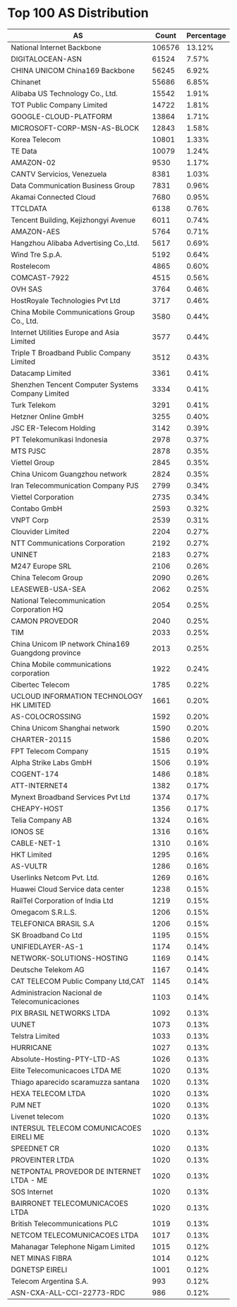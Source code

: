 # Top 100 AS Distribution
| AS | Count | Percentage |
|----|----|----|
| National Internet Backbone | 106576 | 13.12% |
| DIGITALOCEAN-ASN | 61524 | 7.57% |
| CHINA UNICOM China169 Backbone | 56245 | 6.92% |
| Chinanet | 55686 | 6.85% |
| Alibaba US Technology Co., Ltd. | 15542 | 1.91% |
| TOT Public Company Limited | 14722 | 1.81% |
| GOOGLE-CLOUD-PLATFORM | 13864 | 1.71% |
| MICROSOFT-CORP-MSN-AS-BLOCK | 12843 | 1.58% |
| Korea Telecom | 10801 | 1.33% |
| TE Data | 10079 | 1.24% |
| AMAZON-02 | 9530 | 1.17% |
| CANTV Servicios, Venezuela | 8381 | 1.03% |
| Data Communication Business Group | 7831 | 0.96% |
| Akamai Connected Cloud | 7680 | 0.95% |
| TTCLDATA | 6138 | 0.76% |
| Tencent Building, Kejizhongyi Avenue | 6011 | 0.74% |
| AMAZON-AES | 5764 | 0.71% |
| Hangzhou Alibaba Advertising Co.,Ltd. | 5617 | 0.69% |
| Wind Tre S.p.A. | 5192 | 0.64% |
| Rostelecom | 4865 | 0.60% |
| COMCAST-7922 | 4515 | 0.56% |
| OVH SAS | 3764 | 0.46% |
| HostRoyale Technologies Pvt Ltd | 3717 | 0.46% |
| China Mobile Communications Group Co., Ltd. | 3580 | 0.44% |
| Internet Utilities Europe and Asia Limited | 3577 | 0.44% |
| Triple T Broadband Public Company Limited | 3512 | 0.43% |
| Datacamp Limited | 3361 | 0.41% |
| Shenzhen Tencent Computer Systems Company Limited | 3334 | 0.41% |
| Turk Telekom | 3291 | 0.41% |
| Hetzner Online GmbH | 3255 | 0.40% |
| JSC ER-Telecom Holding | 3142 | 0.39% |
| PT Telekomunikasi Indonesia | 2978 | 0.37% |
| MTS PJSC | 2878 | 0.35% |
| Viettel Group | 2845 | 0.35% |
| China Unicom Guangzhou network | 2824 | 0.35% |
| Iran Telecommunication Company PJS | 2799 | 0.34% |
| Viettel Corporation | 2735 | 0.34% |
| Contabo GmbH | 2593 | 0.32% |
| VNPT Corp | 2539 | 0.31% |
| Clouvider Limited | 2204 | 0.27% |
| NTT Communications Corporation | 2192 | 0.27% |
| UNINET | 2183 | 0.27% |
| M247 Europe SRL | 2106 | 0.26% |
| China Telecom Group | 2090 | 0.26% |
| LEASEWEB-USA-SEA | 2062 | 0.25% |
| National Telecommunication Corporation HQ | 2054 | 0.25% |
| CAMON PROVEDOR | 2040 | 0.25% |
| TIM | 2033 | 0.25% |
| China Unicom IP network China169 Guangdong province | 2013 | 0.25% |
| China Mobile communications corporation | 1922 | 0.24% |
| Cibertec Telecom | 1785 | 0.22% |
| UCLOUD INFORMATION TECHNOLOGY HK LIMITED | 1661 | 0.20% |
| AS-COLOCROSSING | 1592 | 0.20% |
| China Unicom Shanghai network | 1590 | 0.20% |
| CHARTER-20115 | 1586 | 0.20% |
| FPT Telecom Company | 1515 | 0.19% |
| Alpha Strike Labs GmbH | 1506 | 0.19% |
| COGENT-174 | 1486 | 0.18% |
| ATT-INTERNET4 | 1382 | 0.17% |
| Mynext Broadband Services Pvt Ltd | 1374 | 0.17% |
| CHEAPY-HOST | 1356 | 0.17% |
| Telia Company AB | 1324 | 0.16% |
| IONOS SE | 1316 | 0.16% |
| CABLE-NET-1 | 1310 | 0.16% |
| HKT Limited | 1295 | 0.16% |
| AS-VULTR | 1286 | 0.16% |
| Userlinks Netcom Pvt. Ltd. | 1269 | 0.16% |
| Huawei Cloud Service data center | 1238 | 0.15% |
| RailTel Corporation of India Ltd | 1219 | 0.15% |
| Omegacom S.R.L.S. | 1206 | 0.15% |
| TELEFONICA BRASIL S.A | 1206 | 0.15% |
| SK Broadband Co Ltd | 1195 | 0.15% |
| UNIFIEDLAYER-AS-1 | 1174 | 0.14% |
| NETWORK-SOLUTIONS-HOSTING | 1169 | 0.14% |
| Deutsche Telekom AG | 1167 | 0.14% |
| CAT TELECOM Public Company Ltd,CAT | 1145 | 0.14% |
| Administracion Nacional de Telecomunicaciones | 1103 | 0.14% |
| PIX BRASIL NETWORKS LTDA | 1092 | 0.13% |
| UUNET | 1073 | 0.13% |
| Telstra Limited | 1033 | 0.13% |
| HURRICANE | 1027 | 0.13% |
| Absolute-Hosting-PTY-LTD-AS | 1026 | 0.13% |
| Elite Telecomunicacoes LTDA ME | 1020 | 0.13% |
| Thiago aparecido scaramuzza santana | 1020 | 0.13% |
| HEXA TELECOM LTDA | 1020 | 0.13% |
| PJM NET | 1020 | 0.13% |
| Livenet telecom | 1020 | 0.13% |
| INTERSUL TELECOM COMUNICACOES EIRELI ME | 1020 | 0.13% |
| SPEEDNET CR | 1020 | 0.13% |
| PROVEINTER LTDA | 1020 | 0.13% |
| NETPONTAL PROVEDOR DE INTERNET LTDA - ME | 1020 | 0.13% |
| SOS Internet | 1020 | 0.13% |
| BAIRRONET TELECOMUNICACOES LTDA | 1020 | 0.13% |
| British Telecommunications PLC | 1019 | 0.13% |
| NETCOM TELECOMUNICACOES LTDA | 1017 | 0.13% |
| Mahanagar Telephone Nigam Limited | 1015 | 0.12% |
| NET MINAS FIBRA | 1014 | 0.12% |
| DGNETSP EIRELI | 1001 | 0.12% |
| Telecom Argentina S.A. | 993 | 0.12% |
| ASN-CXA-ALL-CCI-22773-RDC | 986 | 0.12% |
